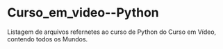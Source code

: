 # Curso_em_video--Python
 Listagem de arquivos refernetes ao curso de Python do Curso em Vídeo, contendo todos os Mundos.
